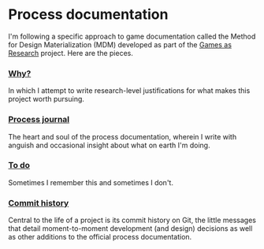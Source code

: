 # Process documentation

I'm following a specific approach to game documentation called the Method for Design Materialization (MDM) developed as part of the [Games as Research](https://www.gamesasresearch.com/) project. Here are the pieces.

### [Why?](./why.md)

In which I attempt to write research-level justifications for what makes this project worth pursuing.

### [Process journal](./process-journal.md)

The heart and soul of the process documentation, wherein I write with anguish and occasional insight about what on earth I'm doing.

### [To do](./to-do.md)

Sometimes I remember this and sometimes I don't.

### [Commit history](https://github.com/pippinbarr/untitled-cinema-project/commits/main)

Central to the life of a project is its commit history on Git, the little messages that detail moment-to-moment development (and design) decisions as well as other additions to the official process documentation.

